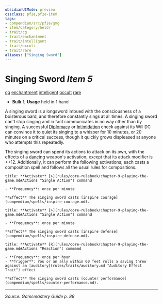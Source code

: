 ```yaml
---
obsidianUIMode: preview
cssclass: pf2e,pf2e-item
tags:
- compendium/src/pf2e/gmg
- item/category/held/
- trait/cg
- trait/enchantment
- trait/intelligent
- trait/occult
- trait/rare
aliases: ["Singing Sword"]
---
```

# Singing Sword *Item 5*  
[cg](rules/traits/cg-b1.md "Chaotic Good Alignment Trait")  [enchantment](enchantment.md "Enchantment School Trait")  [intelligent](intelligent-gmg.md "Intelligent Item Trait")  [occult](occult.md "Occult Tradition Trait")  [rare](rare.md "Rare Rarity Trait")  

- **Bulk** 1; **Usage** held in 1 hand

A singing sword is a longsword imbued with the consciousness of a boisterous bard, and therefore constantly sings at all times. A singing sword can't stop singing and in fact communicates in no way other than by singing. A successful [Diplomacy](skills.md#Diplomacy) or [Intimidation](skills.md#Intimidation) check against its Will DC can convince it to quiet its singing to a whisper for 10 minutes, or 20 minutes on a critical success, though it quickly grows displeased at anyone who attempts this repeatedly.

The singing sword can spend its actions to attack on its own, with the effects of a [dancing](dancing.md) weapon's activation, except that its attack modifier is ++12. Additionally, it can perform the following activations; each casts a composition spell and follows all the usual rules for compositions.

```ad-embed-ability
title: **Activate** [>](rules/core-rulebook/chapter-9-playing-the-game.md#Actions "Single Action") command

- **Frequency**: once per minute

**Effect** The singing sword casts [inspire courage](compendium/spells/inspire-courage.md).
```

```ad-embed-ability
title: **Activate** [>](rules/core-rulebook/chapter-9-playing-the-game.md#Actions "Single Action") command

- **Frequency**: once per minute

**Effect** The singing sword casts [inspire defense](compendium/spells/inspire-defense.md).
```

```ad-embed-ability
title: **Activate** [R](rules/core-rulebook/chapter-9-playing-the-game.md#Actions "Reaction") command

- **Frequency**: once per hour
- **Trigger**: You or an ally within 60 feet rolls a saving throw against an [auditory](rules/traits/auditory.md "Auditory Effect Trait") effect

**Effect** The singing sword casts [counter performance](compendium/spells/counter-performance.md).
```


---
*Source: Gamemastery Guide p. 89*